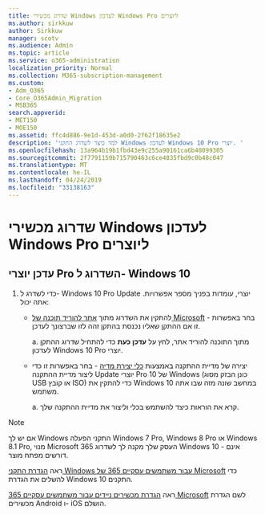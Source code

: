 ```yaml
---
title: שדרוג מכשירי Windows לעדכון Windows Pro ליוצרים
ms.author: sirkkuw
author: Sirkkuw
manager: scotv
ms.audience: Admin
ms.topic: article
ms.service: o365-administration
localization_priority: Normal
ms.collection: M365-subscription-management
ms.custom:
- Adm_O365
- Core_O365Admin_Migration
- MSB365
search.appverid:
- MET150
- MOE150
ms.assetid: ffc4d886-9e1d-453d-a0d0-2f62f18635e2
description: 'למד כיצד לשדרג התקני Windows לעדכון Windows 10 Pro יוצרי. '
ms.openlocfilehash: 13a964b19b1fbd43e9c255a90161ca6b48099305
ms.sourcegitcommit: 2f7791159b715790463c6ce4835fbd9c0b48c047
ms.translationtype: MT
ms.contentlocale: he-IL
ms.lasthandoff: 04/24/2019
ms.locfileid: "33138163"
---
```

# <a name="upgrade-windows-devices-to-windows-pro-creators-update"></a>שדרוג מכשירי Windows לעדכון Windows Pro ליוצרים

## <a name="upgrade-to-windows-10-pro-creators-update"></a>עדכן יוצרי Pro השדרוג ל- Windows 10
  
1. כדי לשדרג ל- Windows 10 Pro Update יוצרי, עומדות בפניך מספר אפשרויות. אתה יכול:
    
    - להתקין את השדרוג מתוך [אתר להוריד תוכנה של Microsoft](https://go.microsoft.com/fwlink/?LinkID=836951 ) - בחר באפשרות זו אם ההתקן שאליו נכנסת בהתקן זהה לזו שברצונך לעדכן.
    
      a. מתוך התוכנה להוריד אתר, לחץ על **עדכן כעת** כדי להתחיל שדרוג ההתקן לעדכון Windows 10 Pro יוצרי. 
    
     - יצירה של מדיית ההתקנה באמצעות [כלי יצירת מדיה](https://go.microsoft.com/fwlink/?LinkID=836960) - בחר באפשרות זו כדי ליצור מדיית ההתקנה Update יוצרי Pro 10 של Windows (כונן הבזק מסוג USB או קובץ ISO) כדי להתקין את Windows 10 במחשב שונה מזה שבו אתה משתמש.
    
        a. קרא את הוראות כיצד להשתמש בכלי וליצור את מדיית ההתקנה שלך. 

> [!Note]
> אם יש לך Windows התקני הפעלה Windows 7 Pro, Windows 8 Pro או Windows 8.1 Pro, מנוי Microsoft 365 העסק שלך מקנה לך לשדרוג Windows 10 - אינם דורשים מפתח מוצר.
    
ראה [הגדרת התקני Windows עבור משתמשים עסקיים 365 של Microsoft](set-up-windows-devices.md) כדי להשלים את הגדרת Windows 10 התקנים. 
  
ראה [הגדרת מכשירים ניידים עבור משתמשים עסקיים 365 Microsoft](set-up-mobile-devices.md) לשם הגדרת מכשירים Android ו- iOS הושלם. 
  

